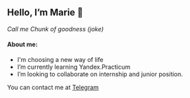## Hello, I’m Marie 👋 
*Call me Chunk of goodness (joke)*


#### About me:
- I'm choosing a new way of life
- I’m currently learning Yandex.Practicum
- I’m looking to collaborate on internship and junior position.


You can contact me at [Telegram](https://t.me/maria_chernyh)

<!---
chernyh-mv/chernyh-mv is a ✨ special ✨ repository because its `README.md` (this file) appears on your GitHub profile.
You can click the Preview link to take a look at your changes.
--->
